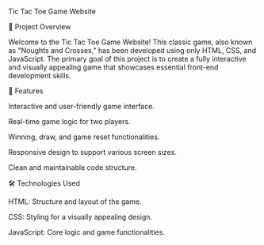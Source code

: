 Tic Tac Toe Game Website

🚀 Project Overview

Welcome to the Tic Tac Toe Game Website! This classic game, also known as "Noughts and Crosses," has been developed using only HTML, CSS, and JavaScript. The primary goal of this project is to create a fully interactive and visually appealing game that showcases essential front-end development skills.

🎯 Features

Interactive and user-friendly game interface.

Real-time game logic for two players.

Winning, draw, and game reset functionalities.

Responsive design to support various screen sizes.

Clean and maintainable code structure.

🛠️ Technologies Used

HTML: Structure and layout of the game.

CSS: Styling for a visually appealing design.

JavaScript: Core logic and game functionalities.
